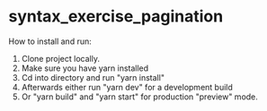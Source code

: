 # syntax_exercise_pagination

How to install and run:

1) Clone project locally.
2) Make sure you have yarn installed
3) Cd into directory and run "yarn install"
4) Afterwards either run "yarn dev" for a development build
5) Or "yarn build" and "yarn start" for production "preview" mode.
